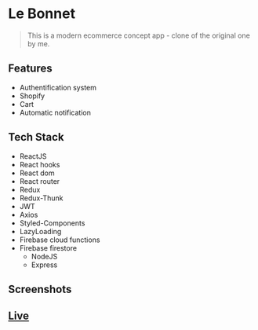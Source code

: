 # Le Bonnet

> This is a modern ecommerce concept app - clone of the original one by me.

## Features

- Authentification system
- Shopify
- Cart
- Automatic notification

## Tech Stack

- ReactJS
- React hooks
- React dom
- React router
- Redux
- Redux-Thunk
- JWT
- Axios
- Styled-Components
- LazyLoading
- Firebase cloud functions
- Firebase firestore
  - NodeJS
  - Express

## Screenshots

<!-- ![Screenshot of the project page](https://github.com/ODanyor/DoniyorGit/blob/master/src/static/readme/screenshot.jpg?raw=true) -->

## [Live](https://lebonnet-0000.firebaseapp.com/)

